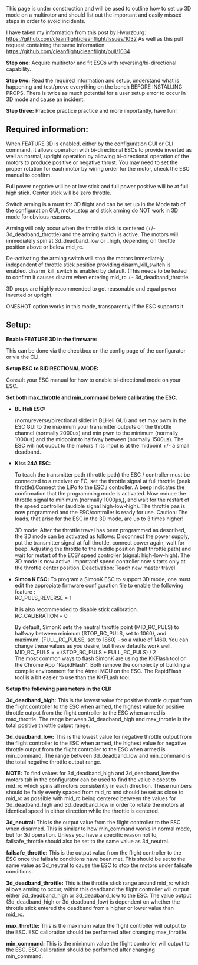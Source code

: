 This page is under construction and will be used to outline how to set up 3D mode on a multirotor and should list out the important and easily missed steps in order to avoid incidents.

I have taken my information from this post by Hwurzburg: https://github.com/cleanflight/cleanflight/issues/1032
As well as this pull request containing the same information: https://github.com/cleanflight/cleanflight/pull/1034

**Step one:**
Acquire multirotor and fit ESCs with reversing/bi-directional capability.

**Step two:**
Read the required information and setup, understand what is happening and test/prove everything on the bench BEFORE INSTALLING PROPS. There is twice as much potential for a user setup error to occur in 3D mode and cause an incident.

**Step three:**
Practice practice practice and more importantly, have fun!


## **Required information:**

When FEATURE 3D is enabled, either by the configuration GUI or CLI command, it allows operation with bi-directional ESCs to provide inverted as well as normal, upright operation by allowing bi-directional operation of the motors to produce positive or negative thrust. You may need to set the proper rotation for each motor by wiring order for the motor, check the ESC manual to confirm.

Full power negative will be at low stick and full power positive will be at full high stick. Center stick will be zero throttle.

Switch arming is a must for 3D flight and can be set up in the Mode tab of the configuration GUI, motor_stop and stick arming do NOT work in 3D mode for obvious reasons.

Arming will only occur when the throttle stick is centered (+/- 3d_deadband_throttle) and the arming switch is active. The motors will immediately spin at 3d_deadband_low or _high, depending on throttle position above or below mid_rc.

De-activating the arming switch will stop the motors immediately independent of throttle stick position providing disarm_kill_switch is enabled. disarm_kill_switch is enabled by default. (This needs to be tested to confirm it causes disarm when entering mid_rc +- 3d_deadband_throttle.

3D props are highly recommended to get reasonable and equal power inverted or upright.

ONESHOT option works in this mode, transparently if the ESC supports it.

## **Setup:**

**Enable FEATURE 3D in the firmware:**

This can be done via the checkbox on the config page of the configurator or via the CLI.

**Setup ESC to BIDIRECTIONAL MODE:**

Consult your ESC manual for how to enable bi-directional mode on your ESC.

**Set both max_throttle and min_command before calibrating the ESC.**

* **BL Heli ESC:**

    (norm/reverse/birectional slider in BLHeli GUI) and set max pwm in the ESC GUI to the maximum your transmitter outputs on the throttle channel (normally 2000us) and min pwm to the minimum (normally 1000us) and the midpoint to halfway between (normally 1500us). The ESC will not ouput to the motors if its input is at the midpoint +/- a small deadband.

* **Kiss 24A ESC:**

    To teach the transmitter path (throttle path) the ESC / controller must be connected to a receiver
or FC, set the throttle signal at full throttle (peak throttle).Connect the LiPo to the ESC / controller.
A beep indicates the confirmation that the programming mode is activated. Now reduce the throttle
signal to minimum (normally 1000μs,), and wait for the restart of the speed controller (audible
signal high-low-high). The throttle pas is now programmed and the ESC/controller is ready for use.
 Caution: The loads, that arise for the ESC in the 3D mode, are up to 3 times higher!

    3D mode: After the throttle travel has been programmed as described, the 3D mode can be activated
as follows: Disconnect the power supply, put the transmitter signal at full throttle, connect power
again, wait for beep. Adjusting the throttle to the middle position (half throttle path) and wait for
restart of the ECS/ speed controller (signal: high-low-high). The 3D mode is now active. Important!
speed controller now s tarts only at the throttle center position. Deactivation: Teach new master
travel.

* **Simon K ESC:**
    To program a SimonK ESC to support 3D mode, one must edit the appropiate firmware configuration file to enable the following feature :  
RC_PULS_REVERSE	= 1  

    It is also recommended to disable stick calibration.  
RC_CALIBRATION	= 0  

    By default, SimonK sets the neutral throttle point (MID_RC_PULS) to halfway between minimum (STOP_RC_PULS, set to 1060), and maximum, (FULL_RC_PULSE, set to 1860) - so a value of 1460.  You can change these values as you desire, but these defaults work well.  
MID_RC_PULS = = (STOP_RC_PULS + FULL_RC_PULS) / 2  
    The most common ways to flash SimonK are using the KKFlash tool or the Chrome App "RapidFlash".  Both remove the complexity of building a compile environment for the Atmel MCU on the ESC.  The RapidFlash tool is a bit easier to use than the KKFLash tool.

**Setup the following parameters in the CLI:**

**3d_deadband_high:** This is the lowest value for positive throttle output from the flight controller to the ESC when armed, the highest value for positive throttle output from the flight controller to the ESC when armed is max_throttle. The range between 3d_deadband_high and max_throttle is the total positive throttle output range. 

**3d_deadband_low:** This is the lowest value for negative throttle output from the flight controller to the ESC when armed, the highest value for negative throttle output from the flight controller to the ESC when armed is min_command. The range between 3d_deadband_low and min_command is the total negative throttle output range.

**NOTE:** To find values for 3d_deadband_high and 3d_deadband_low the motors tab in the configurator can be used to find the value closest to mid_rc which spins all motors consistently in each direction. These numbers should be fairly evenly spaced from mid_rc and should be set as close to mid_rc as possible with mid_rc being centered between the values for 3d_deadband_high and 3d_deadband_low in order to rotate the motors at identical speed in either direction while the throttle is centered.

**3d_neutral:** This is the output value from the flight controller to the ESC when disarmed. This is similar to how min_command works in normal mode, but for 3d operation. Unless you have a specific reason not to, failsafe_throttle should also be set to the same value as 3d_neutral.

**failsafe_throttle:** This is the output value from the flight controller to the ESC once the failsafe conditions have been met. This should be set to the same value as 3d_neutral to cause the ESC to stop the motors under failsafe conditions.

**3d_deadband_throttle:** This is the throttle stick range around mid_rc which allows arming to occur, within this deadband the flight controller will output either 3d_deadband_high or 3d_deadband_low to the ESC. The value output (3d_deadband_high or 3d_deadband_low) is dependent on whether the throttle stick entered the deadband from a higher or lower value than mid_rc.

**max_throttle:** This is the maximum value the flight controller will output to the ESC. ESC calibration should be performed after changing max_throttle.

**min_command:** This is the minimum value the flight controller will output to the ESC. ESC calibration should be performed after changing min_command.